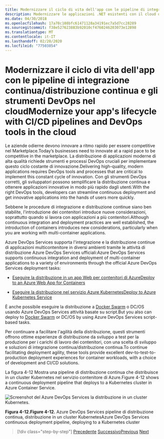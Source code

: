 ```yaml
---
title: Modernizzare il ciclo di vita dell'app con le pipeline di integrazione continua/distribuzione continua e gli strumenti DevOps nel cloud
description: Modernizzare le applicazioni .NET esistenti con il cloud di Azure e i contenitori di Windows | Modernizza il ciclo di vita dell'app con pipeline CI/CD e strumenti DevOps nel cloud
ms.date: 04/30/2018
ms.openlocfilehash: 17a78c108bfc61471128a34191ec7a5d7cc28289
ms.sourcegitcommit: f38e527623883b92010cf4760246203073e12898
ms.translationtype: MT
ms.contentlocale: it-IT
ms.lasthandoff: 02/20/2020
ms.locfileid: "77503854"
---
```

# <a name="modernize-your-apps-lifecycle-with-cicd-pipelines-and-devops-tools-in-the-cloud"></a><span data-ttu-id="7df6f-103">Modernizzare il ciclo di vita dell'app con le pipeline di integrazione continua/distribuzione continua e gli strumenti DevOps nel cloud</span><span class="sxs-lookup"><span data-stu-id="7df6f-103">Modernize your app's lifecycle with CI/CD pipelines and DevOps tools in the cloud</span></span>

<span data-ttu-id="7df6f-104">Le aziende odierne devono innovare a ritmo rapido per essere competitive nel Marketplace.</span><span class="sxs-lookup"><span data-stu-id="7df6f-104">Today’s businesses need to innovate at a rapid pace to be competitive in the marketplace.</span></span> <span data-ttu-id="7df6f-105">La distribuzione di applicazioni moderne di alta qualità richiede strumenti e processi DevOps cruciali per implementare questo ciclo costante di innovazione.</span><span class="sxs-lookup"><span data-stu-id="7df6f-105">Delivering high-quality, modern applications requires DevOps tools and processes that are critical to implement this constant cycle of innovation.</span></span> <span data-ttu-id="7df6f-106">Con gli strumenti DevOps corretti, gli sviluppatori possono semplificare la distribuzione continua e ottenere applicazioni innovative in modo più rapido dagli utenti.</span><span class="sxs-lookup"><span data-stu-id="7df6f-106">With the right DevOps tools, developers can streamline continuous deployment and get innovative applications into the hands of users more quickly.</span></span>

<span data-ttu-id="7df6f-107">Sebbene le procedure di integrazione e distribuzione continue siano ben stabilite, l'introduzione dei contenitori introduce nuove considerazioni, soprattutto quando si lavora con applicazioni a più contenitori.</span><span class="sxs-lookup"><span data-stu-id="7df6f-107">Although continuous integration and deployment practices are well established, the introduction of containers introduces new considerations, particularly when you are working with multi-container applications.</span></span>

<span data-ttu-id="7df6f-108">Azure DevOps Services supporta l'integrazione e la distribuzione continue di applicazioni multicontenitore in diversi ambienti tramite le attività di distribuzione Azure DevOps Services ufficiali:</span><span class="sxs-lookup"><span data-stu-id="7df6f-108">Azure DevOps Services supports continuous integration and deployment of multi-container applications to a variety of environments through the official Azure DevOps Services deployment tasks:</span></span>

- [<span data-ttu-id="7df6f-109">Eseguire la distribuzione in un app Web per contenitori di Azure</span><span class="sxs-lookup"><span data-stu-id="7df6f-109">Deploy to an Azure Web App for Containers</span></span>](https://docs.microsoft.com/azure/devops/pipelines/apps/cd/deploy-docker-webapp?tabs=dotnet-core)

- [<span data-ttu-id="7df6f-110">Eseguire la distribuzione nel servizio Azure Kubernetes</span><span class="sxs-lookup"><span data-stu-id="7df6f-110">Deploy to Azure Kubernetes Service</span></span>](https://docs.microsoft.com/azure/devops/pipelines/apps/cd/deploy-aks?tabs=dotnet-core)

<span data-ttu-id="7df6f-111">È anche possibile eseguire la distribuzione a [Docker Swarm](https://blog.jcorioland.io/archives/2016/11/29/full-ci-cd-pipeline-to-deploy-multi-containers-application-on-azure-container-service-docker-swarm-using-visual-studio-team-services.html) o DC/OS usando Azure DevOps Services attività basate su script.</span><span class="sxs-lookup"><span data-stu-id="7df6f-111">But you also can deploy to [Docker Swarm](https://blog.jcorioland.io/archives/2016/11/29/full-ci-cd-pipeline-to-deploy-multi-containers-application-on-azure-container-service-docker-swarm-using-visual-studio-team-services.html) or DC/OS by using Azure DevOps Services script-based tasks.</span></span>

<span data-ttu-id="7df6f-112">Per continuare a facilitare l'agilità della distribuzione, questi strumenti offrono ottime esperienze di distribuzione da sviluppo a test per la produzione per i carichi di lavoro dei contenitori, con una scelta di sviluppo e soluzioni di integrazione continua/distribuzione continua.</span><span class="sxs-lookup"><span data-stu-id="7df6f-112">To continue facilitating deployment agility, these tools provide excellent dev-to-test-to-production deployment experiences for container workloads, with a choice of development and CI/CD solutions.</span></span>

<span data-ttu-id="7df6f-113">La figura 4-12 Mostra una pipeline di distribuzione continua che distribuisce in un cluster Kubernetes nel servizio contenitore di Azure.</span><span class="sxs-lookup"><span data-stu-id="7df6f-113">Figure 4-12 shows a continuous deployment pipeline that deploys to a Kubernetes cluster in Azure Container Service.</span></span>

![Screenshot del Azure DevOps Services la distribuzione in un cluster Kubernetes.](./media/life-cycle-ci-cd-pipelines-devops-tools/deploy-mvc-app-container-kubernetes.png)

<span data-ttu-id="7df6f-115">**Figura 4-12.**</span><span class="sxs-lookup"><span data-stu-id="7df6f-115">**Figure 4-12.**</span></span> <span data-ttu-id="7df6f-116">Azure DevOps Services pipeline di distribuzione continua, distribuzione in un cluster Kubernetes</span><span class="sxs-lookup"><span data-stu-id="7df6f-116">Azure DevOps Services continuous deployment pipeline, deploying to a Kubernetes cluster</span></span>

>[!div class="step-by-step"]
><span data-ttu-id="7df6f-117">[Precedente](modernize-your-apps-with-monitoring-and-telemetry.md)
>[Successivo](migrate-to-hybrid-cloud-scenarios.md)</span><span class="sxs-lookup"><span data-stu-id="7df6f-117">[Previous](modernize-your-apps-with-monitoring-and-telemetry.md)
[Next](migrate-to-hybrid-cloud-scenarios.md)</span></span>
